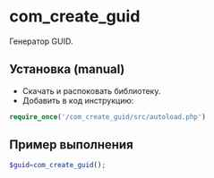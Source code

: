 # com_create_guid

Генератор GUID.

## Установка (manual)
- Скачать и распоковать библиотеку.
- Добавить в код инструкцию:
```php
require_once('/com_create_guid/src/autoload.php')
```


## Пример выполнения
```PHP
$guid=com_create_guid();
```
